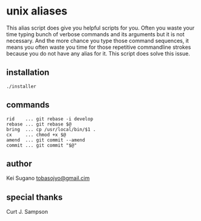 # unix aliases

This alias script does give you helpful scripts for you.
Often you waste your time typing bunch of verbose commands and its arguments but it is not necessary.
And the more chance you type those command sequences, it means you
often waste you time for those repetitive commandline strokes because you do not have any alias for it. This script does solve this issue.

## installation

```
./installer
```

## commands

```
rid    ... git rebase -i develop
rebase ... git rebase $@
bring  ... cp /usr/local/bin/$1 .
cx     ... chmod +x $@ 
amend  ... git commit --amend
commit ... git commit "$@"
```

## author

Kei Sugano tobasojyo@gmail.cim


## special thanks

Curt J. Sampson
